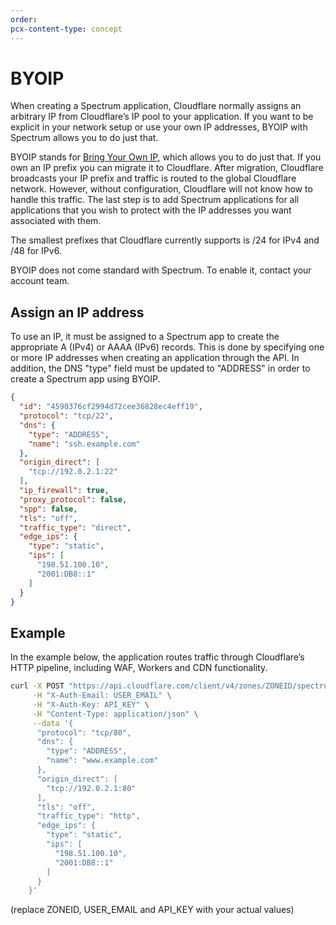 ```yaml
---
order:
pcx-content-type: concept
---
```


# BYOIP

When creating a Spectrum application, Cloudflare normally assigns an arbitrary IP from Cloudflare’s IP pool to your application. If you want to be explicit in your network setup or use your own IP addresses, BYOIP with Spectrum allows you to do just that.

BYOIP stands for [Bring Your Own IP](https://developers.cloudflare.com/byoip/), which allows you to do just that. If you own an IP prefix you can migrate it to Cloudflare. After migration, Cloudflare broadcasts your IP prefix and traffic is routed to the global Cloudflare network. However, without configuration, Cloudflare will not know how to handle this traffic. The last step is to add Spectrum applications for all applications that you wish to protect with the IP addresses you want associated with them.

The smallest prefixes that Cloudflare currently supports is /24 for IPv4 and /48 for IPv6.

BYOIP does not come standard with Spectrum. To enable it, contact your account team.

## Assign an IP address

To use an IP, it must be assigned to a Spectrum app to create the appropriate A (IPv4) or AAAA (IPv6) records. This is done by specifying one or more IP addresses when creating an application through the API. In addition, the DNS "type" field must be updated to "ADDRESS" in order to create a Spectrum app using BYOIP.

```json
{
  "id": "4590376cf2994d72cee36828ec4eff19",
  "protocol": "tcp/22",
  "dns": {
    "type": "ADDRESS",
    "name": "ssh.example.com"
  },
  "origin_direct": [
    "tcp://192.0.2.1:22"
  ],
  "ip_firewall": true,
  "proxy_protocol": false,
  "spp": false,
  "tls": "off",
  "traffic_type": "direct",
  "edge_ips": {
    "type": "static",
    "ips": [
      "198.51.100.10",
      "2001:DB8::1"
    ]
  }
}
```

## Example

In the example below, the application routes traffic through Cloudflare’s HTTP pipeline, including WAF, Workers and CDN functionality.

```bash
curl -X POST "https://api.cloudflare.com/client/v4/zones/ZONEID/spectrum/apps" \
     -H "X-Auth-Email: USER_EMAIL" \
     -H "X-Auth-Key: API_KEY" \
     -H "Content-Type: application/json" \
     --data '{
      "protocol": "tcp/80",
      "dns": {
        "type": "ADDRESS",
        "name": "www.example.com"
      },
      "origin_direct": [
        "tcp://192.0.2.1:80"
      ],
      "tls": "off",
      "traffic_type": "http",
      "edge_ips": {
        "type": "static",
        "ips": [
          "198.51.100.10",
          "2001:DB8::1"
        ]
      }
    }'
```

(replace ZONEID, USER_EMAIL and API_KEY with your actual values)
